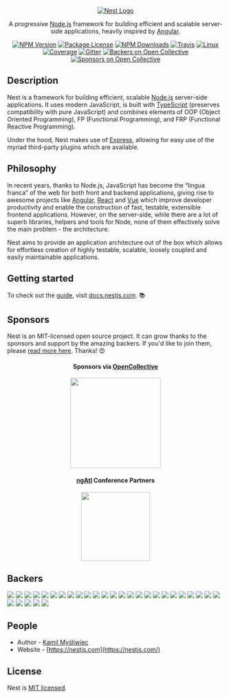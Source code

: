 <p align="center">
  <a href="http://nestjs.com/" target="blank"><img src="http://kamilmysliwiec.com/public/nest-logo.png#1" alt="Nest Logo" /></a>
</p>

[travis-image]: https://api.travis-ci.org/nestjs/nest.svg?branch=master
[travis-url]: https://travis-ci.org/nestjs/nest
[linux-image]: https://img.shields.io/travis/nestjs/nest/master.svg?label=linux
[linux-url]: https://travis-ci.org/nestjs/nest
  
  <p align="center">A progressive <a href="http://nodejs.org" target="blank">Node.js</a> framework for building efficient and scalable server-side applications, heavily inspired by <a href="https://angular.io" target="blank">Angular</a>.</p>
    <p align="center">
<a href="https://www.npmjs.com/~nestjscore"><img src="https://img.shields.io/npm/v/@nestjs/core.svg" alt="NPM Version" /></a>
<a href="https://www.npmjs.com/~nestjscore"><img src="https://img.shields.io/npm/l/@nestjs/core.svg" alt="Package License" /></a>
<a href="https://www.npmjs.com/~nestjscore"><img src="https://img.shields.io/npm/dm/@nestjs/core.svg" alt="NPM Downloads" /></a>
<a href="https://travis-ci.org/nestjs/nest"><img src="https://api.travis-ci.org/nestjs/nest.svg?branch=master" alt="Travis" /></a>
<a href="https://travis-ci.org/nestjs/nest"><img src="https://img.shields.io/travis/nestjs/nest/master.svg?label=linux" alt="Linux" /></a>
<a href="https://coveralls.io/github/nestjs/nest?branch=master"><img src="https://coveralls.io/repos/github/nestjs/nest/badge.svg?branch=master#5" alt="Coverage" /></a>
<a href="https://gitter.im/nestjs/nestjs?utm_source=badge&utm_medium=badge&utm_campaign=pr-badge&utm_content=body_badge"><img src="https://badges.gitter.im/nestjs/nestjs.svg" alt="Gitter" /></a>
<a href="https://opencollective.com/nest#backer"><img src="https://opencollective.com/nest/backers/badge.svg" alt="Backers on Open Collective" /></a>
<a href="https://opencollective.com/nest#sponsor"><img src="https://opencollective.com/nest/sponsors/badge.svg" alt="Sponsors on Open Collective" /></a>
</p>
  <!--[![Backers on Open Collective](https://opencollective.com/nest/backers/badge.svg)](https://opencollective.com/nest#backer)
  [![Sponsors on Open Collective](https://opencollective.com/nest/sponsors/badge.svg)](https://opencollective.com/nest#sponsor)-->

## Description

<p>Nest is a framework for building efficient, scalable <a href="http://nodejs.org" target="_blank">Node.js</a> server-side applications. It uses modern JavaScript, is built with  <a href="http://www.typescriptlang.org" target="_blank">TypeScript</a> (preserves compatibility with pure JavaScript) and combines elements of OOP (Object Oriented Programming), FP (Functional Programming), and FRP (Functional Reactive Programming).</p>
<p>Under the hood, Nest makes use of <a href="https://expressjs.com/" target="_blank">Express</a>, allowing for easy use of the myriad third-party plugins which are available.</p>

## Philosophy

<p>In recent years, thanks to Node.js, JavaScript has become the “lingua franca” of the web for both front and backend applications, giving rise to awesome projects like <a href="https://angular.io/" target="_blank">Angular</a>, <a href="https://github.com/facebook/react" target="_blank">React</a> and <a href="https://github.com/vuejs/vue" target="_blank">Vue</a> which improve developer productivity and enable the construction of fast, testable, extensible frontend applications. However, on the server-side, while there are a lot of superb libraries, helpers and tools for Node, none of them effectively solve the main problem - the architecture.</p>
<p>Nest aims to provide an application architecture out of the box which allows for effortless creation of highly testable, scalable, loosely coupled and easily maintainable applications.</p>

## Getting started

To check out the [guide](https://docs.nestjs.com), visit [docs.nestjs.com](https://docs.nestjs.com). :books:

## Sponsors

Nest is an MIT-licensed open source project. It can grow thanks to the sponsors and support by the amazing backers. If you'd like to join them, please [read more here](https://opencollective.com/nest). Thanks! :heart_eyes:

<h4 align="center">Sponsors via <a href="https://opencollective.com/nest">OpenCollective</a></h4>
<p align="center">
<a href="https://valor-software.com/"><img src="https://docs.nestjs.com/assets/sponsors/valor-software.png" width="210" /></a>
</p>

<h4 align="center"><a href="http://ng-atl.org/workshops/level-up-your-node-js-application-with-nest-angular-sugar-on-the-server">ngAtl</a> Conference Partners </h4>
<p align="center">
<a href="https://scal.io"><img src="https://nestjs.com/img/scalio-logo.png" width="160" /></a>
</p>

## Backers 

<a href="https://opencollective.com/nest/backer/0/website" target="_blank"><img src="https://opencollective.com/nest/backer/0/avatar.svg"></a>
<a href="https://opencollective.com/nest/backer/1/website" target="_blank"><img src="https://opencollective.com/nest/backer/1/avatar.svg"></a>
<a href="https://opencollective.com/nest/backer/2/website" target="_blank"><img src="https://opencollective.com/nest/backer/2/avatar.svg"></a>
<a href="https://opencollective.com/nest/backer/3/website" target="_blank"><img src="https://opencollective.com/nest/backer/3/avatar.svg"></a>
<a href="https://opencollective.com/nest/backer/4/website" target="_blank"><img src="https://opencollective.com/nest/backer/4/avatar.svg"></a>
<a href="https://opencollective.com/nest/backer/5/website" target="_blank"><img src="https://opencollective.com/nest/backer/5/avatar.svg"></a>
<a href="https://opencollective.com/nest/backer/6/website" target="_blank"><img src="https://opencollective.com/nest/backer/6/avatar.svg"></a>
<a href="https://opencollective.com/nest/backer/7/website" target="_blank"><img src="https://opencollective.com/nest/backer/7/avatar.svg"></a>
<a href="https://opencollective.com/nest/backer/8/website" target="_blank"><img src="https://opencollective.com/nest/backer/8/avatar.svg"></a>
<a href="https://opencollective.com/nest/backer/9/website" target="_blank"><img src="https://opencollective.com/nest/backer/9/avatar.svg"></a>
<a href="https://opencollective.com/nest/backer/10/website" target="_blank"><img src="https://opencollective.com/nest/backer/10/avatar.svg"></a>
<a href="https://opencollective.com/nest/backer/11/website" target="_blank"><img src="https://opencollective.com/nest/backer/11/avatar.svg"></a>
<a href="https://opencollective.com/nest/backer/12/website" target="_blank"><img src="https://opencollective.com/nest/backer/12/avatar.svg"></a>
<a href="https://opencollective.com/nest/backer/13/website" target="_blank"><img src="https://opencollective.com/nest/backer/13/avatar.svg"></a>
<a href="https://opencollective.com/nest/backer/14/website" target="_blank"><img src="https://opencollective.com/nest/backer/14/avatar.svg"></a>
<a href="https://opencollective.com/nest/backer/15/website" target="_blank"><img src="https://opencollective.com/nest/backer/15/avatar.svg"></a>
<a href="https://opencollective.com/nest/backer/16/website" target="_blank"><img src="https://opencollective.com/nest/backer/16/avatar.svg"></a>
<a href="https://opencollective.com/nest/backer/17/website" target="_blank"><img src="https://opencollective.com/nest/backer/17/avatar.svg"></a>
<a href="https://opencollective.com/nest/backer/18/website" target="_blank"><img src="https://opencollective.com/nest/backer/18/avatar.svg"></a>
<a href="https://opencollective.com/nest/backer/19/website" target="_blank"><img src="https://opencollective.com/nest/backer/19/avatar.svg"></a>
<a href="https://opencollective.com/nest/backer/20/website" target="_blank"><img src="https://opencollective.com/nest/backer/20/avatar.svg"></a>
<a href="https://opencollective.com/nest/backer/21/website" target="_blank"><img src="https://opencollective.com/nest/backer/21/avatar.svg"></a>
<a href="https://opencollective.com/nest/backer/22/website" target="_blank"><img src="https://opencollective.com/nest/backer/22/avatar.svg"></a>
<a href="https://opencollective.com/nest/backer/23/website" target="_blank"><img src="https://opencollective.com/nest/backer/23/avatar.svg"></a>
<a href="https://opencollective.com/nest/backer/24/website" target="_blank"><img src="https://opencollective.com/nest/backer/24/avatar.svg"></a>
<a href="https://opencollective.com/nest/backer/25/website" target="_blank"><img src="https://opencollective.com/nest/backer/25/avatar.svg"></a>
<a href="https://opencollective.com/nest/backer/26/website" target="_blank"><img src="https://opencollective.com/nest/backer/26/avatar.svg"></a>
<a href="https://opencollective.com/nest/backer/27/website" target="_blank"><img src="https://opencollective.com/nest/backer/27/avatar.svg"></a>
<a href="https://opencollective.com/nest/backer/28/website" target="_blank"><img src="https://opencollective.com/nest/backer/28/avatar.svg"></a>
<a href="https://opencollective.com/nest/backer/29/website" target="_blank"><img src="https://opencollective.com/nest/backer/29/avatar.svg"></a>

## People

- Author - [Kamil Myśliwiec](https://kamilmysliwiec.com)
- Website - [https://nestjs.com](https://nestjs.com/)

## License

  Nest is [MIT licensed](LICENSE).
